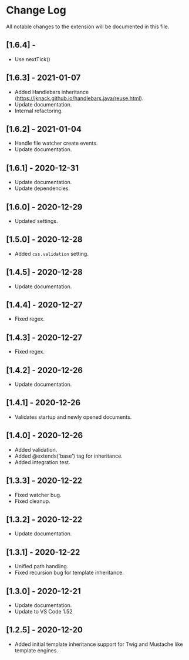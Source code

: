 # Change Log

All notable changes to the extension will be documented in this file.

## [1.6.4] - 

- Use nextTick()

## [1.6.3] - 2021-01-07

- Added Handlebars inheritance (https://jknack.github.io/handlebars.java/reuse.html).
- Update documentation.
- Internal refactoring.

## [1.6.2] - 2021-01-04

- Handle file watcher create events.
- Update documentation.

## [1.6.1] - 2020-12-31

- Update documentation.
- Update dependencies.

## [1.6.0] - 2020-12-29

- Updated settings.

## [1.5.0] - 2020-12-28

- Added `css.validation` setting.
 
## [1.4.5] - 2020-12-28

- Update documentation.

## [1.4.4] - 2020-12-27

- Fixed regex.

## [1.4.3] - 2020-12-27

- Fixed regex.

## [1.4.2] - 2020-12-26

- Update documentation.

## [1.4.1] - 2020-12-26

- Validates startup and newly opened documents.

## [1.4.0] - 2020-12-26

- Added validation.
- Added @extends('base') tag for inheritance.
- Added integration test.

## [1.3.3] - 2020-12-22

- Fixed watcher bug.
- Fixed cleanup.

## [1.3.2] - 2020-12-22

- Update documentation.

## [1.3.1] - 2020-12-22

- Unified path handling.
- Fixed recursion bug for template inheritance.

## [1.3.0] - 2020-12-21

- Update documentation.
- Update to VS Code 1.52

## [1.2.5] - 2020-12-20

- Added initial template inheritance support for Twig and Mustache like template engines.
